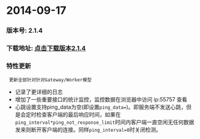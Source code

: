 # 2014-09-17
### 版本号: 2.1.4
### 下载地址: [点击下载版本2.1.4](https://github.com/walkor/workerman/archive/master.zip)
### 特性更新
```  更新全部针对针对Gateway/Worker模型  ```
 * 记录了更详细的日志
 * 增加了一些重要接口的统计监控，监控数据在浏览器中访问 ip:55757 查看
 * 心跳设置支持ping_data为空(即设置```ping_data=```)。即服务端不发送心跳，但是会定时检查客户端的最后响应时间，如果在```ping_interval*ping_not_response_limit```时间内客户端一直空闲无任何数据发来则断开客户端的连接。同样```ping_interval=0```时关闭检测。
